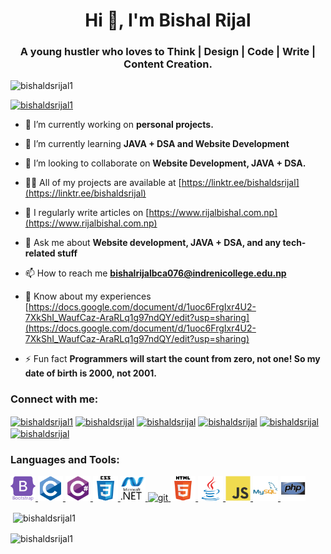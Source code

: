 <h1 align="center">Hi 👋, I'm Bishal Rijal</h1>
<h3 align="center">A young hustler who loves to Think | Design | Code | Write | Content Creation.</h3>

<p align="left"> <img src="https://komarev.com/ghpvc/?username=bishaldsrijal1&label=Profile%20views&color=0e75b6&style=flat" alt="bishaldsrijal1" /> </p>

<p align="left"> <a href="https://twitter.com/bishaldsrijal1" target="blank"><img src="https://img.shields.io/twitter/follow/bishaldsrijal1?logo=twitter&style=for-the-badge" alt="bishaldsrijal1" /></a> </p>

- 🔭 I’m currently working on **personal projects.**

- 🌱 I’m currently learning **JAVA + DSA and Website Development**

- 👯 I’m looking to collaborate on **Website Development, JAVA + DSA.**

- 👨‍💻 All of my projects are available at [https://linktr.ee/bishaldsrijal](https://linktr.ee/bishaldsrijal)

- 📝 I regularly write articles on [https://www.rijalbishal.com.np](https://www.rijalbishal.com.np)

- 💬 Ask me about **Website development, JAVA + DSA, and any tech-related stuff**

- 📫 How to reach me **bishalrijalbca076@indrenicollege.edu.np**

- 📄 Know about my experiences [https://docs.google.com/document/d/1uoc6FrgIxr4U2-7XkShI_WaufCaz-AraRLq1g97ndQY/edit?usp=sharing](https://docs.google.com/document/d/1uoc6FrgIxr4U2-7XkShI_WaufCaz-AraRLq1g97ndQY/edit?usp=sharing)

- ⚡ Fun fact **Programmers will start the count from zero, not one! So my date of birth is 2000, not 2001.**

<h3 align="left">Connect with me:</h3>
<p align="left">
<a href="https://twitter.com/bishaldsrijal1" target="blank"><img align="center" src="https://raw.githubusercontent.com/rahuldkjain/github-profile-readme-generator/master/src/images/icons/Social/twitter.svg" alt="bishaldsrijal1" height="30" width="40" /></a>
<a href="https://linkedin.com/in/bishaldsrijal" target="blank"><img align="center" src="https://raw.githubusercontent.com/rahuldkjain/github-profile-readme-generator/master/src/images/icons/Social/linked-in-alt.svg" alt="bishaldsrijal" height="30" width="40" /></a>
<a href="https://fb.com/bishaldsrijal" target="blank"><img align="center" src="https://raw.githubusercontent.com/rahuldkjain/github-profile-readme-generator/master/src/images/icons/Social/facebook.svg" alt="bishaldsrijal" height="30" width="40" /></a>
<a href="https://instagram.com/bishaldsrijal" target="blank"><img align="center" src="https://raw.githubusercontent.com/rahuldkjain/github-profile-readme-generator/master/src/images/icons/Social/instagram.svg" alt="bishaldsrijal" height="30" width="40" /></a>
<a href="https://www.leetcode.com/bishaldsrijal" target="blank"><img align="center" src="https://raw.githubusercontent.com/rahuldkjain/github-profile-readme-generator/master/src/images/icons/Social/leet-code.svg" alt="bishaldsrijal" height="30" width="40" /></a>
<a href="https://auth.geeksforgeeks.org/user/bishaldsrijal" target="blank"><img align="center" src="https://raw.githubusercontent.com/rahuldkjain/github-profile-readme-generator/master/src/images/icons/Social/geeks-for-geeks.svg" alt="bishaldsrijal" height="30" width="40" /></a>
</p>

<h3 align="left">Languages and Tools:</h3>
<p align="left"> <a href="https://getbootstrap.com" target="_blank" rel="noreferrer"> <img src="https://raw.githubusercontent.com/devicons/devicon/master/icons/bootstrap/bootstrap-plain-wordmark.svg" alt="bootstrap" width="40" height="40"/> </a> <a href="https://www.cprogramming.com/" target="_blank" rel="noreferrer"> <img src="https://raw.githubusercontent.com/devicons/devicon/master/icons/c/c-original.svg" alt="c" width="40" height="40"/> </a> <a href="https://www.w3schools.com/cs/" target="_blank" rel="noreferrer"> <img src="https://raw.githubusercontent.com/devicons/devicon/master/icons/csharp/csharp-original.svg" alt="csharp" width="40" height="40"/> </a> <a href="https://www.w3schools.com/css/" target="_blank" rel="noreferrer"> <img src="https://raw.githubusercontent.com/devicons/devicon/master/icons/css3/css3-original-wordmark.svg" alt="css3" width="40" height="40"/> </a> <a href="https://dotnet.microsoft.com/" target="_blank" rel="noreferrer"> <img src="https://raw.githubusercontent.com/devicons/devicon/master/icons/dot-net/dot-net-original-wordmark.svg" alt="dotnet" width="40" height="40"/> </a> <a href="https://git-scm.com/" target="_blank" rel="noreferrer"> <img src="https://www.vectorlogo.zone/logos/git-scm/git-scm-icon.svg" alt="git" width="40" height="40"/> </a> <a href="https://www.w3.org/html/" target="_blank" rel="noreferrer"> <img src="https://raw.githubusercontent.com/devicons/devicon/master/icons/html5/html5-original-wordmark.svg" alt="html5" width="40" height="40"/> </a> <a href="https://www.java.com" target="_blank" rel="noreferrer"> <img src="https://raw.githubusercontent.com/devicons/devicon/master/icons/java/java-original.svg" alt="java" width="40" height="40"/> </a> <a href="https://developer.mozilla.org/en-US/docs/Web/JavaScript" target="_blank" rel="noreferrer"> <img src="https://raw.githubusercontent.com/devicons/devicon/master/icons/javascript/javascript-original.svg" alt="javascript" width="40" height="40"/> </a> <a href="https://www.mysql.com/" target="_blank" rel="noreferrer"> <img src="https://raw.githubusercontent.com/devicons/devicon/master/icons/mysql/mysql-original-wordmark.svg" alt="mysql" width="40" height="40"/> </a> <a href="https://www.php.net" target="_blank" rel="noreferrer"> <img src="https://raw.githubusercontent.com/devicons/devicon/master/icons/php/php-original.svg" alt="php" width="40" height="40"/> </a> </p>

<p>&nbsp;<img align="center" src="https://github-readme-stats.vercel.app/api?username=bishaldsrijal1&show_icons=true&locale=en" alt="bishaldsrijal1" /></p>

<p><img align="center" src="https://github-readme-streak-stats.herokuapp.com/?user=bishaldsrijal1&" alt="bishaldsrijal1" /></p>
